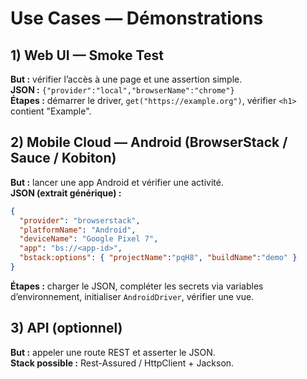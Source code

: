 # Use Cases — Démonstrations

## 1) Web UI — Smoke Test
**But :** vérifier l’accès à une page et une assertion simple.  
**JSON :** `{"provider":"local","browserName":"chrome"}`  
**Étapes :** démarrer le driver, `get("https://example.org")`, vérifier `<h1>` contient "Example".

## 2) Mobile Cloud — Android (BrowserStack / Sauce / Kobiton)
**But :** lancer une app Android et vérifier une activité.  
**JSON (extrait générique) :**
```json
{
  "provider": "browserstack",
  "platformName": "Android",
  "deviceName": "Google Pixel 7",
  "app": "bs://<app-id>",
  "bstack:options": { "projectName":"pqH8", "buildName":"demo" }
}
```
**Étapes :** charger le JSON, compléter les secrets via variables d’environnement, initialiser `AndroidDriver`, vérifier une vue.

## 3) API (optionnel)
**But :** appeler une route REST et asserter le JSON.  
**Stack possible :** Rest-Assured / HttpClient + Jackson.
